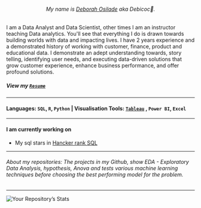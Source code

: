 
###### <p align="center">My name is [Deborah Osilade](https://msha.ke/deborahosilade.me) aka Debicoc:eyes:. 

I am a Data Analyst and Data Scientist, other times I am an instructor teaching Data analytics. You'll see that everything I do is drawn towards building worlds with data and impacting lives. I have 2 years experience and a demonstrated history of working with customer, finance, product and educational data. I demonstrate an adept understanding towards, story telling, identifying user needs, and executing data-driven solutions that grow customer experience, enhance business performance, and offer profound solutions.

##### View my [`Resume`](https://docs.google.com/document/d/e/2PACX-1vSvVIuqOYb65MVzEQR6v3Ayk1osnepZKWV338vZUiANSLs0NPnihSjiI-J2wf-6PHGvhSZdKuklkMPl/pub) 
---
#### Languages: `SQL`, `R`, `Python` | Visualisation Tools: [`Tableau`](https://public.tableau.com/app/profile/deborahosilade#!/?newProfile=&activeTab=0) , `Power BI`, `Excel`
---

#### I am currently working on
 
- My sql stars in [Hancker rank SQL](https://www.hackerrank.com/seyiosilade)
---
###### About my repositories: The projects in my Github, show EDA - Exploratory Data Analysis, hypothesis, Anova and tests various machine learning techniques before choosing the best performing model for the problem. 
---
![Your Repository’s Stats](https://github-readme-stats.vercel.app/api?username=DeborahOsilade&show_icons=true) 

